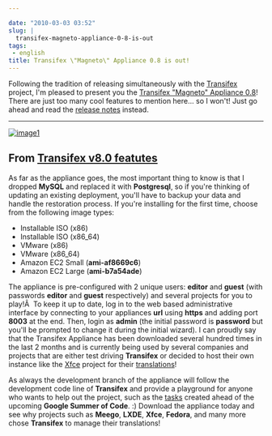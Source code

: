 ```yaml
---

date: "2010-03-03 03:52"
slug: |
  transifex-magneto-appliance-0-8-is-out
tags:
 - english
title: Transifex \"Magneto\" Appliance 0.8 is out!
---
```


Following the tradition of releasing simultaneously with the
[Transifex](http://transifex.org) project, I'm pleased to present you
the [Transifex "Magneto" Appliance 0.8](http://bit.ly/Transifex)! There
are just too many cool features to mention here... so I won't! Just go
ahead and read the [release
notes](http://docs.transifex.org/releases/0.8.html) instead.

  -----------------------------------------------------------------------------------------------------------------------------------------------------------------------------------------
  [![image1](http://lh3.ggpht.com/_9QQeITShNa0/S43G8AjZppI/AAAAAAACOrw/QqcR3LumhE8/s400/transifex0.8.png)](http://picasaweb.google.com/lh/photo/PtSus-A20J79iTJtfgS_SQ?feat=embedwebsite)

  From [Transifex v8.0 featutes](http://picasaweb.google.com/og.maciel/TransifexV80Featutes?feat=embedwebsite)
  -----------------------------------------------------------------------------------------------------------------------------------------------------------------------------------------

As far as the appliance goes, the most important thing to know is that I
dropped **MySQL** and replaced it with **Postgresql**, so if you're
thinking of updating an existing deployment, you'll have to backup your
data and handle the restoration process. If you're installing for the
first time, choose from the following image types:

-   Installable ISO (x86)
-   Installable ISO (x86_64)
-   VMware (x86)
-   VMware (x86_64)
-   Amazon EC2 Small (**ami-af8669c6**)
-   Amazon EC2 Large (**ami-b7a54ade**)

The appliance is pre-configured with 2 unique users: **editor** and
**guest** (with passwords **editor** and **guest** respectively) and
several projects for you to play!Â  To keep it up to date, log in to the
web based administrative interface by connecting to your appliances
**url** using **https** and adding port **8003** at the end. Then, login
as **admin** (the initial password is **password** but you'll be
prompted to change it during the initial wizard). I can proudly say that
the Transifex Appliance has been downloaded several hundred times in the
last 2 months and is currently being used by several companies and
projects that are either test driving **Transifex** or decided to host
their own instance like the [Xfce](http://xfce.org) project for their
[translations](https://translations.xfce.org/)!

As always the development branch of the appliance will follow the
development code line of **Transifex** and provide a playground for
anyone who wants to help out the project, such as the
[tasks](http://is.gd/9sGz3) created ahead of the upcoming **Google
Summer of Code**. :) Download the appliance today and see why projects
such as **Meego**, **LXDE**, **Xfce**, **Fedora**, and many more chose
**Transifex** to manage their translations!
